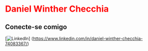 <h1> 
  <a href="https://www.linkedin.com/in/daniel-winther-checchia-74083367/" style="color: #f00 !important; text-decoration: none; color: inherit;">
    <span>Daniel Winther Checchia</span>
  </a>
</h1>

## Conecte-se comigo
[![LinkedIn](https://img.shields.io/badge/LinkedIn-0077B5?style=for-the-badge&logo=linkedin&logoColor=white)]
(https://www.linkedin.com/in/daniel-winther-checchia-74083367/)


